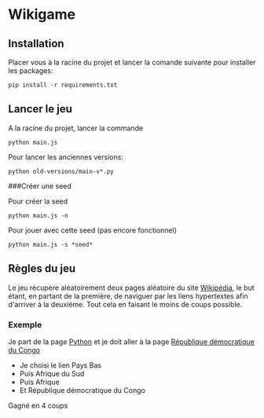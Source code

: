 # Wikigame

## Installation

Placer vous à la racine du projet et lancer la comande suivante pour installer les packages:

```
pip install -r requirements.txt
```

## Lancer le jeu 

A la racine du projet, lancer la commande

```
python main.js
```

Pour lancer les anciennes versions:

```
python old-versions/main-v*.py
```

###Créer une seed

Pour créer la seed
```
python main.js -n
```

Pour jouer avec cette seed (pas encore fonctionnel)
```
python main.js -s *seed*
```

## Règles du jeu

Le jeu récupère aléatoirement deux pages aléatoire du site [Wikipédia](https://fr.wikipedia.org/wiki/Wikip%C3%A9dia:Accueil_principal), le but étant, en partant de la première, de naviguer par les liens hypertextes afin d'arriver à la deuxième. Tout cela en faisant le moins de coups possible.

### Exemple

Je part de la page [Python](https://fr.wikipedia.org/wiki/Python_(langage)) et je doit aller à la page [République démocratique du Congo](https://fr.wikipedia.org/wiki/R%C3%A9publique_d%C3%A9mocratique_du_Congo)

- Je choisi le lien Pays Bas
- Puis Afrique du Sud
- Puis Afrique
- Et République démocratique du Congo
  
Gagné en 4 coups
